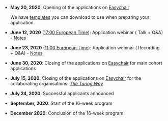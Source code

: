 - **May 20, 2020**: Opening of the applications on [Easychair](https://easychair.org/conferences/?conf=ols2)

    We have [templates](https://github.com/open-life-science/application-forms) you can download to use when preparing your application. 

- **June 12, 2020** ([17:00 European Time](https://arewemeetingyet.com/Berlin/2020-06-12/17:00/OLS-2%20application%20webinar)): Application webinar (<i class="fas fa-chalkboard-teacher"></i> Talk + Q&A) - <i class="fas fa-clipboard"></i> [Notes](https://docs.google.com/document/d/1bXfKuEOJebqIoM3tT2Qn5Y9_y1VLu4Mi8vimLHhSi78/edit?usp=sharing)
- **June 23, 2020** ([11:00 European Time](https://arewemeetingyet.com/Berlin/2020-06-23/11:00/OLS-2%20application%20webinar)): Application webinar (<i class="fab fa-youtube"></i> Recording + Q&A) - <i class="fas fa-clipboard"></i> [Notes](https://docs.google.com/document/d/1bboIr0_tkji8qnMOsMvqz8zyHfboe7fJJV8eV0J_cSs/edit?usp=sharing)
- **June 30, 2020**: Closing of the applications on [Easychair](https://easychair.org/conferences/?conf=ols2) for main cohort applications
- **July 15, 2020**: Closing of the applications on [Easychair](https://easychair.org/conferences/?conf=ols2) for the collaborating organisations: [_The Turing Way_](https://openlifesci.org/ols-2#collaborators)
- **July 24, 2020**: Successful applicants announced
- **September, 2020**: Start of the 16-week program
- **December 2020**: Conclusion of the 16-week program

